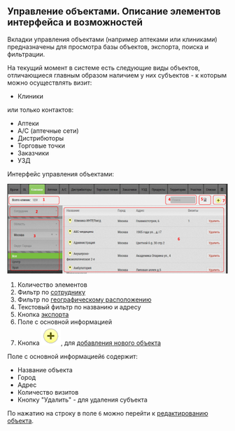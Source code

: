 ## Управление объектами. Описание элементов интерфейса и возможностей

Вкладки управления объектами (например аптеками или клиниками) предназначены для просмотра базы объектов, экспорта, поиска и фильтрации.

На текущий момент в системе есть следующие виды объектов, отличающиеся главным образом наличием у них субъектов - к которым можно осуществлять визит:

- Клиники

или только контактов:

- Аптеки
- А/С (аптечные сети)
- Дистрибюторы
- Торговые точки
- Заказчики
- УЗД


Интерфейс управления объектами:

![](../images/database-object.png)

1. Количество элементов
2. Фильтр по [сотруднику](database-user.html)
3. Фильтр по [географическому расположению](database-geo.html)
4. Текстовый фильтр по названию и адресу
5. Кнопка [экспорта](database-export.html)
6. Поле с основной информацией
7. Кнопка ![](../images/icon-add-object.png), для [добавления нового объекта](database-object-add.html)


Поле с основной информацией`6` содержит:
- Название объекта
- Город
- Адрес
- Количество визитов
- Кнопку "Удалить" - для удаления субъекта

По нажатию на строку в поле `6` можно перейти к [редактированию объекта](database-object-edit.html).
